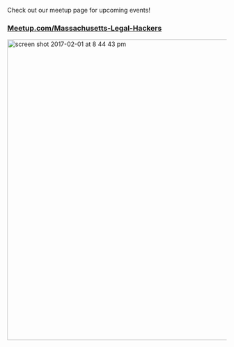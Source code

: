 Check out our meetup page for upcoming events!

### [Meetup.com/Massachusetts-Legal-Hackers](https://www.meetup.com/Massachusetts-Legal-Hackers)

<img width="689" alt="screen shot 2017-02-01 at 8 44 43 pm" src="https://cloud.githubusercontent.com/assets/2357755/22534003/53ab97a6-e8bf-11e6-92ee-7c5aa49ab847.png">
